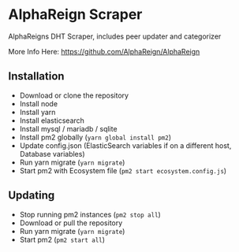 # AlphaReign Scraper

AlphaReigns DHT Scraper, includes peer updater and categorizer

More Info Here: https://github.com/AlphaReign/AlphaReign

## Installation

-   Download or clone the repository
-   Install node
-   Install yarn
-   Install elasticsearch
-   Install mysql / mariadb / sqlite
-   Install pm2 globally (`yarn global install pm2`)
-   Update config.json (ElasticSearch variables if on a different host, Database variables)
-   Run yarn migrate (`yarn migrate`)
-   Start pm2 with Ecosystem file (`pm2 start ecosystem.config.js`)

## Updating

-   Stop running pm2 instances (`pm2 stop all`)
-   Download or pull the repository
-   Run yarn migrate (`yarn migrate`)
-   Start pm2 (`pm2 start all`)

